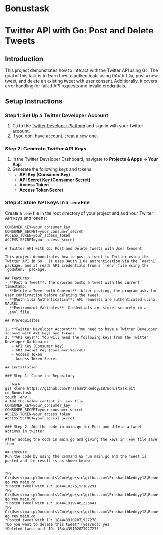 # Bonustask

# Twitter API with Go: Post and Delete Tweets

## Introduction

This project demonstrates how to interact with the Twitter API using Go. The goal of this task  is to learn how to authenticate using OAuth 1.0a, post a new tweet, and delete an existing tweet with user consent. Additionally, it covers error handling for failed API requests and invalid credentials.



## Setup Instructions

### Step 1: Set Up a Twitter Developer Account

1. Go to the [Twitter Developer Platform](https://developer.twitter.com/) and sign in with your Twitter account.
2. If you dont have account, creat a new one.

### Step 2: Generate Twitter API Keys

1. In the Twitter Developer Dashboard, navigate to **Projects & Apps** → **Your App**.
2. Generate the following keys and tokens:
   - **API Key (Consumer Key)**
   - **API Secret Key (Consumer Secret)**
   - **Access Token**
   - **Access Token Secret**


### Step 3: Store API Keys in a `.env` File

Create a `.env` file in the root directory of your project and add your Twitter API keys and tokens:

```plaintext
CONSUMER_KEY=your_consumer_key
CONSUMER_SECRET=your_consumer_secret
ACCESS_TOKEN=your_access_token
ACCESS_SECRET=your_access_secret

# Twitter API with Go: Post and Delete Tweets with User Consent

This project demonstrates how to post a tweet to Twitter using the Twitter API in Go . It uses OAuth 1.0a authentication via the `oauth1` package, and it reads API credentials from a `.env` file using the `godotenv` package.

## Features
- **Post a Tweet**: The program posts a tweet with the current timestamp.
- **Delete a Tweet with Consent**: After posting, the program asks for user confirmation before deleting the tweet.
- **OAuth 1.0a Authentication**: API requests are authenticated using OAuth1.
- **Environment Variables**: Credentials are stored securely in a `.env` file.

## Prerequisites

1. **Twitter Developer Account**: You need to have a Twitter Developer account with API keys and tokens.
2. **API Keys**: You will need the following keys from the Twitter Developer Dashboard:
   - API Key (Consumer Key)
   - API Secret Key (Consumer Secret)
   - Access Token
   - Access Token Secret

## Installation

### Step 1: Clone the Repository

```bash
git clone https://github.com/PrashanthReddyy18/Bonustask.git
cd Bonustask
touch .env  
# Add the below content in .env file
CONSUMER_KEY=your_consumer_key
CONSUMER_SECRET=your_consumer_secret
ACCESS_TOKEN=your_access_token
ACCESS_SECRET=your_access_secret

### Step 2: Add the code in main.go for Post and delete a tweet actions in twitter

After adding the code in main.go and giving the keys in .env file save them

## Execute
Run the code by using the command Go run main.go and the tweet is posted and the result is as shown below


*PS C:\Users\marup\Documents\Code\go\src\github.com\PrashanthReddyy18\Bonustask> go run main.go
*Posted tweet with ID: 1844418276157182291
*PS C:\Users\marup\Documents\Code\go\src\github.com\PrashanthReddyy18\Bonustask> go run main.go
*Posted tweet with ID: 1844419197461225641
*PS C:\Users\marup\Documents\Code\go\src\github.com\PrashanthReddyy18\Bonustask> go run main.go
*Posted tweet with ID: 1844439102071927278
*Do you want to delete this tweet? (yes/no): yes
*Deleted tweet with ID: 1844439102071927278

